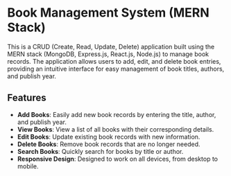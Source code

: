 # Book Management System (MERN Stack)

This is a CRUD (Create, Read, Update, Delete) application built using the MERN stack (MongoDB, Express.js, React.js, Node.js) to manage book records. The application allows users to add, edit, and delete book entries, providing an intuitive interface for easy management of book titles, authors, and publish year.


## Features

- **Add Books**: Easily add new book records by entering the title, author, and publish year.
- **View Books**: View a list of all books with their corresponding details.
- **Edit Books**: Update existing book records with new information.
- **Delete Books**: Remove book records that are no longer needed.
- **Search Books**: Quickly search for books by title or author.
- **Responsive Design**: Designed to work on all devices, from desktop to mobile.
